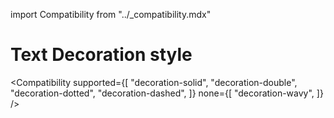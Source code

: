 import Compatibility from "../\_compatibility.mdx"

# Text Decoration style

<Compatibility
supported={[
"decoration-solid",
"decoration-double",
"decoration-dotted",
"decoration-dashed",
]}
none={[
"decoration-wavy",
]}
/>
